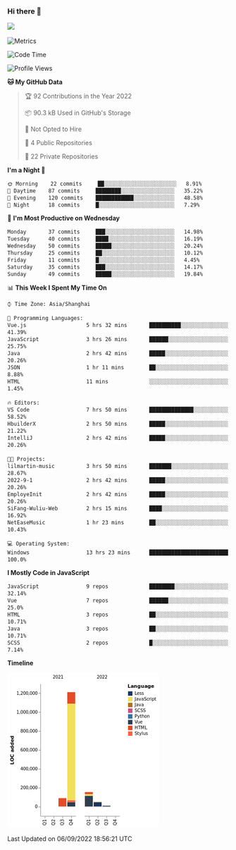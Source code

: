 ### Hi there 👋
![](https://github-readme-stats.vercel.app/api?username=Jamartin-create)

![Metrics](https://metrics.lecoq.io/Jamartin-create?template=classic&base.activity=0&base.community=0&base.repositories=0&isocalendar=1&calendar=1&languages=1&base=header%2C%20activity%2C%20community%2C%20repositories%2C%20metadata&base.indepth=false&base.hireable=false&isocalendar=false&isocalendar.duration=full-year&languages=false&languages.limit=8&languages.threshold=0%25&languages.other=false&languages.colors=github&languages.sections=most-used&languages.indepth=false&languages.analysis.timeout=15&languages.categories=markup%2C%20programming&languages.recent.categories=markup%2C%20programming&languages.recent.load=300&languages.recent.days=14&calendar=false&calendar.limit=1&config.timezone=Asia%2FShanghai)

<!--START_SECTION:waka-->
![Code Time](http://img.shields.io/badge/Code%20Time-83%20hrs%2040%20mins-blue)

![Profile Views](http://img.shields.io/badge/Profile%20Views-31-blue)

**🐱 My GitHub Data** 

> 🏆 92 Contributions in the Year 2022
 > 
> 📦 90.3 kB Used in GitHub's Storage 
 > 
> 🚫 Not Opted to Hire
 > 
> 📜 4 Public Repositories 
 > 
> 🔑 22 Private Repositories  
 > 
**I'm a Night 🦉** 

```text
🌞 Morning    22 commits     ██░░░░░░░░░░░░░░░░░░░░░░░   8.91% 
🌆 Daytime    87 commits     ████████░░░░░░░░░░░░░░░░░   35.22% 
🌃 Evening    120 commits    ████████████░░░░░░░░░░░░░   48.58% 
🌙 Night      18 commits     █░░░░░░░░░░░░░░░░░░░░░░░░   7.29%

```
📅 **I'm Most Productive on Wednesday** 

```text
Monday       37 commits     ███░░░░░░░░░░░░░░░░░░░░░░   14.98% 
Tuesday      40 commits     ████░░░░░░░░░░░░░░░░░░░░░   16.19% 
Wednesday    50 commits     █████░░░░░░░░░░░░░░░░░░░░   20.24% 
Thursday     25 commits     ██░░░░░░░░░░░░░░░░░░░░░░░   10.12% 
Friday       11 commits     █░░░░░░░░░░░░░░░░░░░░░░░░   4.45% 
Saturday     35 commits     ███░░░░░░░░░░░░░░░░░░░░░░   14.17% 
Sunday       49 commits     █████░░░░░░░░░░░░░░░░░░░░   19.84%

```


📊 **This Week I Spent My Time On** 

```text
⌚︎ Time Zone: Asia/Shanghai

💬 Programming Languages: 
Vue.js                   5 hrs 32 mins       ██████████░░░░░░░░░░░░░░░   41.39% 
JavaScript               3 hrs 26 mins       ██████░░░░░░░░░░░░░░░░░░░   25.75% 
Java                     2 hrs 42 mins       █████░░░░░░░░░░░░░░░░░░░░   20.26% 
JSON                     1 hr 11 mins        ██░░░░░░░░░░░░░░░░░░░░░░░   8.88% 
HTML                     11 mins             ░░░░░░░░░░░░░░░░░░░░░░░░░   1.45%

🔥 Editors: 
VS Code                  7 hrs 50 mins       ██████████████░░░░░░░░░░░   58.52% 
HbuilderX                2 hrs 50 mins       █████░░░░░░░░░░░░░░░░░░░░   21.22% 
IntelliJ                 2 hrs 42 mins       █████░░░░░░░░░░░░░░░░░░░░   20.26%

🐱‍💻 Projects: 
lilmartin-music          3 hrs 50 mins       ███████░░░░░░░░░░░░░░░░░░   28.67% 
2022-9-1                 2 hrs 42 mins       █████░░░░░░░░░░░░░░░░░░░░   20.26% 
EmployeInit              2 hrs 42 mins       █████░░░░░░░░░░░░░░░░░░░░   20.26% 
SiFang-Wuliu-Web         2 hrs 15 mins       ████░░░░░░░░░░░░░░░░░░░░░   16.92% 
NetEaseMusic             1 hr 23 mins        ██░░░░░░░░░░░░░░░░░░░░░░░   10.43%

💻 Operating System: 
Windows                  13 hrs 23 mins      █████████████████████████   100.0%

```

**I Mostly Code in JavaScript** 

```text
JavaScript               9 repos             ████████░░░░░░░░░░░░░░░░░   32.14% 
Vue                      7 repos             ██████░░░░░░░░░░░░░░░░░░░   25.0% 
HTML                     3 repos             ██░░░░░░░░░░░░░░░░░░░░░░░   10.71% 
Java                     3 repos             ██░░░░░░░░░░░░░░░░░░░░░░░   10.71% 
SCSS                     2 repos             █░░░░░░░░░░░░░░░░░░░░░░░░   7.14%

```


**Timeline**

![Chart not found](https://raw.githubusercontent.com/Jamartin-create/Jamartin-create/master/charts/bar_graph.png) 


 Last Updated on 06/09/2022 18:56:21 UTC
<!--END_SECTION:waka-->
